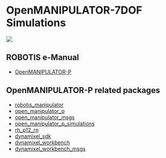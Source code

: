 # OpenMANIPULATOR-7DOF Simulations

<!-- [![kinetic-devel Status](https://github.com/ROBOTIS-GIT/open_manipulator_p_simulations/workflows/kinetic-devel/badge.svg)](https://github.com/ROBOTIS-GIT/open_manipulator_p_simulations/tree/kinetic-devel)
[![melodic-devel Status](https://github.com/ROBOTIS-GIT/open_manipulator_p_simulations/workflows/melodic-devel/badge.svg)](https://github.com/ROBOTIS-GIT/open_manipulator_p_simulations/tree/melodic-devel)
[![noetic-devel Status](https://github.com/ROBOTIS-GIT/open_manipulator_p_simulations/workflows/noetic-devel/badge.svg)](https://github.com/ROBOTIS-GIT/open_manipulator_p_simulations/tree/noetic-devel) -->

![](https://emanual.robotis.com/assets/images/platform/openmanipulator_p/launch_gazebo.png)

## ROBOTIS e-Manual
- [OpenMANIPULATOR-P](https://emanual.robotis.com/docs/en/platform/openmanipulator_p/overview/)

## OpenMANIPULATOR-P related packages
- [robotis_manipulator](https://github.com/ROBOTIS-GIT/robotis_manipulator)
- [open_manipulator_p](https://github.com/ROBOTIS-GIT/open_manipulator_p)
- [open_manipulator_msgs](https://github.com/ROBOTIS-GIT/open_manipulator_msgs)
- [open_manipulator_p_simulations](https://github.com/ROBOTIS-GIT/open_manipulator_p_simulations)
- [rh_p12_rn](https://github.com/ROBOTIS-GIT/RH-P12-RN)
- [dynamixel_sdk](https://github.com/ROBOTIS-GIT/DynamixelSDK)
- [dynamixel_workbench](https://github.com/ROBOTIS-GIT/dynamixel-workbench)
- [dynamixel_workbench_msgs](https://github.com/ROBOTIS-GIT/dynamixel-workbench-msgs)